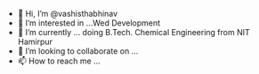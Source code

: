 - 👋 Hi, I’m @vashisthabhinav
- 👀 I’m interested in ...Wed Development
- 🌱 I’m currently ... doing B.Tech. Chemical Engineering from NIT Hamirpur
- 💞️ I’m looking to collaborate on ...
- 📫 How to reach me ...

<!---
vashisthabhinav/vashisthabhinav is a ✨ special ✨ repository because its `README.md` (this file) appears on your GitHub profile.
You can click the Preview link to take a look at your changes.
--->
